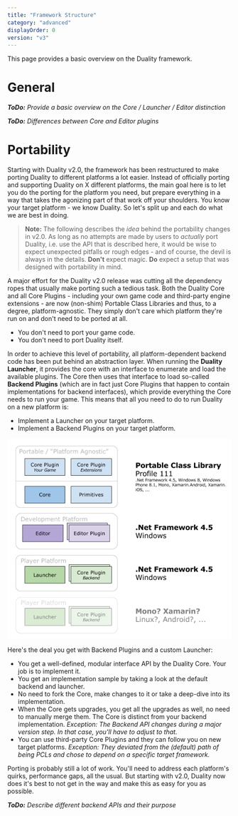 ```yaml
---
title: "Framework Structure"
category: "advanced"
displayOrder: 0
version: "v3"
---
```


This page provides a basic overview on the Duality framework.

# General

_**ToDo:** Provide a basic overview on the Core / Launcher / Editor distinction_

_**ToDo:** Differences between Core and Editor plugins_

# Portability

Starting with Duality v2.0, the framework has been restructured to make porting Duality to different platforms a lot easier. Instead of officially porting and supporting Duality on X different platforms, the main goal here is to let you do the porting for the platform you need, but prepare everything in a way that takes the agonizing part of that work off your shoulders. You know your target platform - we know Duality. So let's split up and each do what we are best in doing.

> **Note:** The following describes the _idea_ behind the portability changes in v2.0. As long as no attempts are made by users to _actually_ port Duality, i.e. use the API that is described here, it would be wise to expect unexpected pitfalls or rough edges - and of course, the devil is always in the details. **Don't** expect magic. **Do** expect a setup that was designed with portability in mind.

A major effort for the Duality v2.0 release was cutting all the dependency ropes that usually make porting such a tedious task. Both the Duality Core and all Core Plugins - including your own game code and third-party engine extensions - are now (non-shim) Portable Class Libraries and thus, to a degree, platform-agnostic. They simply don't care which platform they're run on and don't need to be ported at all.

* You don't need to port your game code.
* You don't need to port Duality itself.

In order to achieve this level of portability, all platform-dependent backend code has been put behind an abstraction layer. When running the **Duality Launcher**, it provides the core with an interface to enumerate and load the available plugins. The Core then uses that interface to load so-called **Backend Plugins** (which are in fact just Core Plugins that happen to contain implementations for backend interfaces), which provide everything the Core needs to run your game. This means that all you need to do to run Duality on a new platform is:

* Implement a Launcher on your target platform.
* Implement a Backend Plugins on your target platform.

![](../img/FrameworkStructure/PortabilityOverview.png)

Here's the deal you get with Backend Plugins and a custom Launcher:

* You get a well-defined, modular interface API by the Duality Core. Your job is to implement it.
* You get an implementation sample by taking a look at the default backend and launcher.
* No need to fork the Core, make changes to it or take a deep-dive into its implementation.
* When the Core gets upgrades, you get all the upgrades as well, no need to manually merge them. The Core is distinct from your backend implementation. _Exception: The Backend API changes during a major version step. In that case, you'll have to adjust to that._
* You can use third-party Core Plugins and they can follow you on new target platforms. _Exception: They deviated from the (default) path of being PCLs and chose to depend on a specific target framework._

Porting is probably still a lot of work. You'll need to address each platform's quirks, performance gaps, all the usual. But starting with v2.0, Duality now does it's best to not get in the way and make this as easy for you as possible.

_**ToDo:** Describe different backend APIs and their purpose_